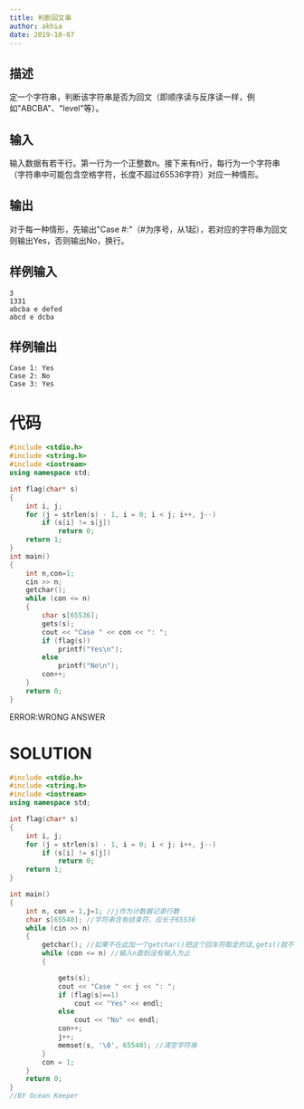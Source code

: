 ```yaml
---
title: 判断回文串
author: akhia
date: 2019-10-07
---
```


描述
---------------------------------

定一个字符串，判断该字符串是否为回文（即顺序读与反序读一样，例如"ABCBA"、"level"等）。

输入
---------------------------------

输入数据有若干行。第一行为一个正整数n。接下来有n行，每行为一个字符串（字符串中可能包含空格字符，长度不超过65536字符）对应一种情形。

输出
---------------------------------

对于每一种情形，先输出"Case #:"（#为序号，从1起），若对应的字符串为回文则输出Yes，否则输出No，换行。

样例输入
---------------------------------------------

```
3
1331
abcba e defed
abcd e dcba
```

样例输出
---------------------------------------------

```
Case 1: Yes
Case 2: No
Case 3: Yes
```

代码
=================================

```cpp
#include <stdio.h>
#include <string.h>
#include <iostream>
using namespace std;

int flag(char* s)
{
	int i, j;
	for (j = strlen(s) - 1, i = 0; i < j; i++, j--)
		if (s[i] != s[j])
			return 0;
	return 1;
}
int main()
{
	int n,con=1;
	cin >> n;
	getchar();
	while (con <= n)
	{
		char s[65536];
		gets(s);
		cout << "Case " << con << ": ";
		if (flag(s))
			printf("Yes\n");
		else
			printf("No\n");
		con++;
	}
	return 0;
}
```

ERROR:WRONG ANSWER

SOLUTION
=============================================

```cpp
#include <stdio.h>
#include <string.h>
#include <iostream>
using namespace std;

int flag(char* s)
{
	int i, j;
	for (j = strlen(s) - 1, i = 0; i < j; i++, j--)
		if (s[i] != s[j])
			return 0;
	return 1;
}

int main()
{
	int n, con = 1,j=1; //j作为计数器记录行数
	char s[65540]; //字符串含有结束符，应长于65536
	while (cin >> n)
	{
		getchar(); //如果不在此加一个getchar()把这个回车符取走的话,gets()就不会等待从键盘键入字符,而是会直接取走无用的回车符,从而导致读取有误
		while (con <= n) //输入n直到没有输入为止
		{

			gets(s);
			cout << "Case " << j << ": ";
			if (flag(s)==1)
				cout << "Yes" << endl;
			else
				cout << "No" << endl;
			con++;
			j++;
			memset(s, '\0', 65540); //清空字符串
		}
		con = 1;
	}
	return 0;
}
//BY Ocean Keeper
```
